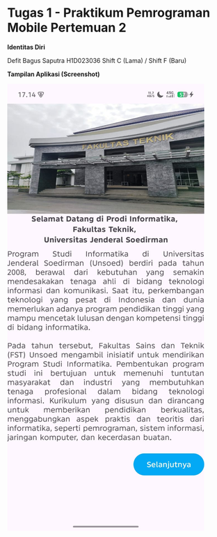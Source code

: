 # Tugas 1 - Praktikum Pemrograman Mobile Pertemuan 2

**Identitas Diri**

Defit Bagus Saputra
H1D023036
Shift C (Lama) / Shift F (Baru)

**Tampilan Aplikasi (Screenshot)**

![Screenshot Aplikasi](screenshots/halaman_utama.jpg)